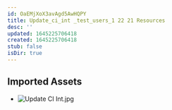 ```yaml
---
id: OaEMjXoX3avAgd5AwHQPY
title: Update_ci_int _test_users_1 22 21 Resources
desc: ''
updated: 1645225706418
created: 1645225706418
stub: false
isDir: true
---
```

## Imported Assets
- ![Update CI Int.jpg](/assets/update-ci-int.jpg)
